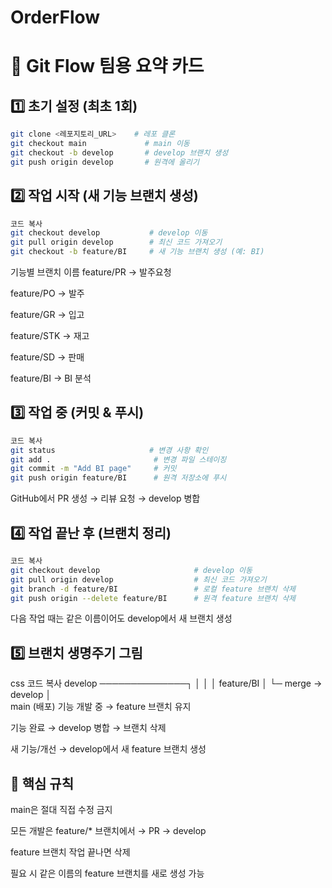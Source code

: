 # OrderFlow
# 📌 Git Flow 팀용 요약 카드

## 1️⃣ 초기 설정 (최초 1회)
```bash
git clone <레포지토리_URL>    # 레포 클론
git checkout main             # main 이동
git checkout -b develop       # develop 브랜치 생성
git push origin develop       # 원격에 올리기
```
## 2️⃣ 작업 시작 (새 기능 브랜치 생성)
```bash
코드 복사
git checkout develop           # develop 이동
git pull origin develop        # 최신 코드 가져오기
git checkout -b feature/BI     # 새 기능 브랜치 생성 (예: BI)
```
기능별 브랜치 이름
feature/PR → 발주요청

feature/PO → 발주

feature/GR → 입고

feature/STK → 재고

feature/SD → 판매

feature/BI → BI 분석

## 3️⃣ 작업 중 (커밋 & 푸시)
```bash
코드 복사
git status                     # 변경 사항 확인
git add .                       # 변경 파일 스테이징
git commit -m "Add BI page"     # 커밋
git push origin feature/BI      # 원격 저장소에 푸시
```
GitHub에서 PR 생성 → 리뷰 요청 → develop 병합

## 4️⃣ 작업 끝난 후 (브랜치 정리)
```bash
코드 복사
git checkout develop                     # develop 이동
git pull origin develop                  # 최신 코드 가져오기
git branch -d feature/BI                 # 로컬 feature 브랜치 삭제
git push origin --delete feature/BI      # 원격 feature 브랜치 삭제
```
다음 작업 때는 같은 이름이어도 develop에서 새 브랜치 생성

## 5️⃣ 브랜치 생명주기 그림
css
코드 복사
develop ──────────────┐
   │                  │
   │   feature/BI     │
   └─ merge → develop │
                       \
                        main (배포)
기능 개발 중 → feature 브랜치 유지

기능 완료 → develop 병합 → 브랜치 삭제

새 기능/개선 → develop에서 새 feature 브랜치 생성

## 🔑 핵심 규칙
main은 절대 직접 수정 금지

모든 개발은 feature/* 브랜치에서 → PR → develop

feature 브랜치 작업 끝나면 삭제

필요 시 같은 이름의 feature 브랜치를 새로 생성 가능
